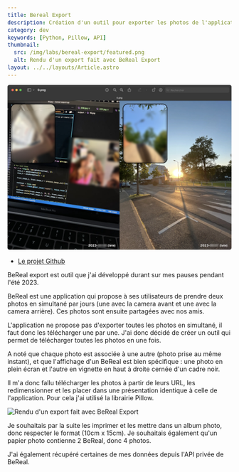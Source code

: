 ```yaml
---
title: Bereal Export
description: Création d'un outil pour exporter les photos de l'application Bereal
category: dev
keywords: [Python, Pillow, API]
thumbnail:
  src: /img/labs/bereal-export/featured.png
  alt: Rendu d'un export fait avec BeReal Export
layout: ../../layouts/Article.astro
---
```


![Rendu d'un export fait avec BeReal Export](../../assets/labs/bereal-export/02.png)

- [Le projet Github](https://github.com/baptistejouin/bereal-export)

BeReal export est outil que j'ai développé durant sur mes pauses pendant l'été 2023.

BeReal est une application qui propose à ses utilisateurs de prendre deux photos en simultané par jours (une avec la camera avant et une avec la camera arrière). Ces photos sont ensuite partagées avec nos amis.

L'application ne propose pas d'exporter toutes les photos en simultané, il faut donc les télécharger une par une. J'ai donc décidé de créer un outil qui permet de télécharger toutes les photos en une fois.

A noté que chaque photo est associée à une autre (photo prise au même instant), et que l'affichage d'un BeReal est bien spécifique : une photo en plein écran et l'autre en vignette en haut à droite cernée d'un cadre noir.

Il m'a donc fallu télécharger les photos à partir de leurs URL, les redimensionner et les placer dans une présentation identique à celle de l'application. Pour cela j'ai utilisé la librairie Pillow.

![Rendu d'un export fait avec BeReal Export](../../assets/labs/bereal-export/01.png)

Je souhaitais par la suite les imprimer et les mettre dans un album photo, donc respecter le format (10cm x 15cm). Je souhaitais également qu'un papier photo contienne 2 BeReal, donc 4 photos.

J'ai également récupéré certaines de mes données depuis l'API privée de BeReal.
